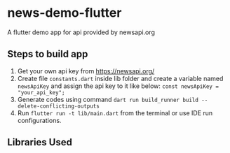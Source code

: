 # news-demo-flutter
A flutter demo app for api provided by newsapi.org

## Steps to build app
1. Get your own api key from https://newsapi.org/
2. Create file `constants.dart` inside lib folder and create a variable named `newsApiKey` and assign the api key to it like below:
   `const newsApiKey = "your_api_key";`
3. Generate codes using command `dart run build_runner build --delete-conflicting-outputs`
4. Run `flutter run -t lib/main.dart` from the terminal or use IDE run configurations.

## Libraries Used
